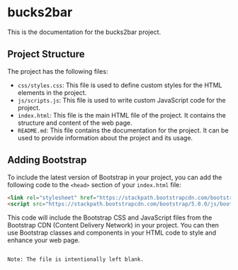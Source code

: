 # bucks2bar

This is the documentation for the bucks2bar project.

## Project Structure

The project has the following files:

- `css/styles.css`: This file is used to define custom styles for the HTML elements in the project.
- `js/scripts.js`: This file is used to write custom JavaScript code for the project.
- `index.html`: This file is the main HTML file of the project. It contains the structure and content of the web page.
- `README.md`: This file contains the documentation for the project. It can be used to provide information about the project and its usage.

## Adding Bootstrap

To include the latest version of Bootstrap in your project, you can add the following code to the `<head>` section of your `index.html` file:

```html
<link rel="stylesheet" href="https://stackpath.bootstrapcdn.com/bootstrap/5.0.0/css/bootstrap.min.css">
<script src="https://stackpath.bootstrapcdn.com/bootstrap/5.0.0/js/bootstrap.min.js"></script>
```

This code will include the Bootstrap CSS and JavaScript files from the Bootstrap CDN (Content Delivery Network) in your project. You can then use Bootstrap classes and components in your HTML code to style and enhance your web page.
```

Note: The file is intentionally left blank.